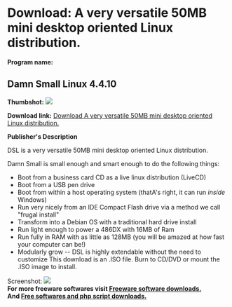 # Download: A very versatile 50MB mini desktop oriented Linux distribution.

**Program name:**

## Damn Small Linux 4.4.10

  
**Thumbshot:** ![](http://www.freewarefiles.com/screenshot/dslinux4_md.jpg)   
  
**Download link:** [Download A very versatile 50MB mini desktop oriented Linux distribution.](http://freesoftwares.boysofts.com/Damn-Small-Linux_program_34920.html)  
  


**Publisher's Description**  
  


DSL is a very versatile 50MB mini desktop oriented Linux distribution. 

Damn Small is small enough and smart enough to do the following things:

  * Boot from a business card CD as a live linux distribution (LiveCD) 
  * Boot from a USB pen drive 
  * Boot from within a host operating system (thatA's right, it can run *inside* Windows) 
  * Run very nicely from an IDE Compact Flash drive via a method we call "frugal install" 
  * Transform into a Debian OS with a traditional hard drive install 
  * Run light enough to power a 486DX with 16MB of Ram 
  * Run fully in RAM with as little as 128MB (you will be amazed at how fast your computer can be!) 
  * Modularly grow -- DSL is highly extendable without the need to customize 
This download is an .ISO file. Burn to CD/DVD or mount the .ISO image to install. 

  
  
Screenshot: ![](http://www.freewarefiles.com/screenshot/dslinux4.jpg)   
**For more freeware softwares visit [Freeware software downloads.](http://freesoftwares.boysofts.com/)**   
**And [Free softwares and php script downloads.](http://www.boysofts.com/)**
